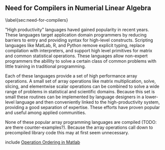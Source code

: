 
Need for Compilers in Numerial Linear Algebra
---------------------------------------------

\label{sec:need-for-compilers}

"High productivity" languages haved gained popularity in recent years.  These languages target application domain programmers by reducing barriers to entry and providing syntax for high-level constructs.  Scripting languages like MatLab, R, and Python remove explicit typing, replace compilation with interpreters, and support high level primitives for matrix and common statistical operations.  These languages allow non-expert programmers the abillity to solve a certain class of common problems with little training in traditional programming.

Each of these languages provide a set of high performance array operations.  A small set of array operations like matrix multiplication, solve, slicing, and elementwise scalar operations can be combined to solve a wide range of problems in statistical and scientific domains.  Because this set is small these routines can be implemented by language designers in a lower-level language and then conveniently linked to the high-productivity system, providing a good separation of expertise. These efforts have proven popular and useful among applied communities.

None of these popular array programming languages are compiled (TODO: are there counter-examples?).  Because the array operations call down to precompiled library code this may at first seem unnecessary.

include [Operation Ordering in Matlab](operation-ordering-matlab.md)
